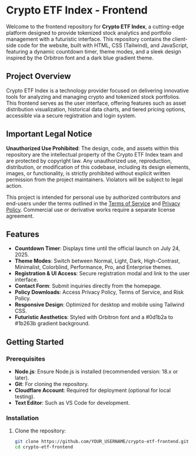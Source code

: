 # Crypto ETF Index - Frontend

Welcome to the frontend repository for **Crypto ETF Index**, a cutting-edge platform designed to provide tokenized stock analytics and portfolio management with a futuristic interface. This repository contains the client-side code for the website, built with HTML, CSS (Tailwind), and JavaScript, featuring a dynamic countdown timer, theme modes, and a sleek design inspired by the Orbitron font and a dark blue gradient theme.

## Project Overview
Crypto ETF Index is a technology provider focused on delivering innovative tools for analyzing and managing crypto and tokenized stock portfolios. This frontend serves as the user interface, offering features such as asset distribution visualization, historical data charts, and tiered pricing options, accessible via a secure registration and login system.

## Important Legal Notice
**Unauthorized Use Prohibited**: The design, code, and assets within this repository are the intellectual property of the Crypto ETF Index team and are protected by copyright law. Any unauthorized use, reproduction, distribution, or modification of this codebase, including its design elements, images, or functionality, is strictly prohibited without explicit written permission from the project maintainers. Violators will be subject to legal action.

This project is intended for personal use by authorized contributors and end-users under the terms outlined in the [Terms of Service](https://crypto-etf-frontend.pages.dev/terms-of-service.txt) and [Privacy Policy](https://crypto-etf-frontend.pages.dev/privacy-policy.txt). Commercial use or derivative works require a separate license agreement.

## Features
- **Countdown Timer**: Displays time until the official launch on July 24, 2025.
- **Theme Modes**: Switch between Normal, Light, Dark, High-Contrast, Minimalist, Colorblind, Performance, Pro, and Enterprise themes.
- **Registration & UI Access**: Secure registration modal and link to the user interface.
- **Contact Form**: Submit inquiries directly from the homepage.
- **Policy Downloads**: Access Privacy Policy, Terms of Service, and Risk Policy.
- **Responsive Design**: Optimized for desktop and mobile using Tailwind CSS.
- **Futuristic Aesthetics**: Styled with Orbitron font and a #0d1b2a to #1b263b gradient background.

## Getting Started

### Prerequisites
- **Node.js**: Ensure Node.js is installed (recommended version: 18.x or later).
- **Git**: For cloning the repository.
- **Cloudflare Account**: Required for deployment (optional for local testing).
- **Text Editor**: Such as VS Code for development.

### Installation
1. Clone the repository:
   ```bash
   git clone https://github.com/YOUR_USERNAME/crypto-etf-frontend.git
   cd crypto-etf-frontend
